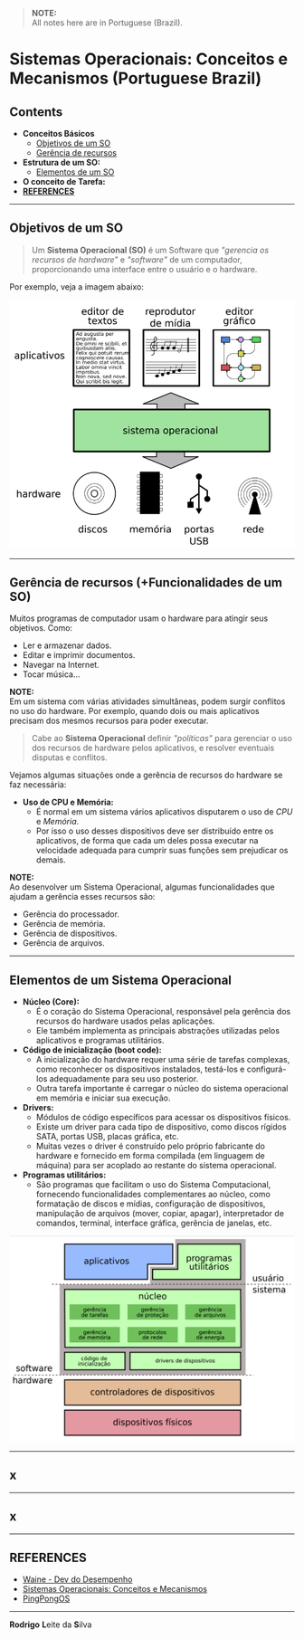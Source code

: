 > **NOTE:**  
> All notes here are in Portuguese (Brazil).

# Sistemas Operacionais: Conceitos e Mecanismos (Portuguese Brazil)

## Contents

 - **Conceitos Básicos**
   - [Objetivos de um SO](#so-goal)
   - [Gerência de recursos](#res-management)
 - **Estrutura de um SO:**
   - [Elementos de um SO](#os-elements)
 - **O conceito de Tarefa:**
 - [**REFERENCES**](#references)
<!--- 
[WHITESPACE RULES]
- Same topic = "10" Whitespace character.
- Different topic = "50" Whitespace character.
--->




















































<!--- ( Conceitos Básicos ) --->

---

<div id="so-goal"></div>

## Objetivos de um SO

> Um **Sistema Operacional (SO)** é um Software que *"gerencia os recursos de hardware"* e *"software"* de um computador, proporcionando uma interface entre o usuário e o hardware.

Por exemplo, veja a imagem abaixo:

![img](images/so-goal-01.png)  










---

<div id="res-management"></div>

## Gerência de recursos (+Funcionalidades de um SO)

Muitos programas de computador usam o hardware para atingir seus objetivos. Como:

 - Ler e armazenar dados.
 - Editar e imprimir documentos.
 - Navegar na Internet.
 - Tocar música...

**NOTE:**  
Em um sistema com várias atividades simultâneas, podem surgir conflitos no uso do hardware. Por exemplo, quando dois ou mais aplicativos precisam dos mesmos recursos para poder executar.

> Cabe ao **Sistema Operacional** definir *"políticas"* para gerenciar o uso dos recursos de hardware pelos aplicativos, e resolver eventuais disputas e conflitos.

Vejamos algumas situações onde a gerência de recursos do hardware se faz necessária:

 - **Uso de CPU e Memória:**
   - É normal em um sistema vários aplicativos disputarem o uso de *CPU* e *Memória*.
   - Por isso o uso desses dispositivos deve ser distribuído entre os aplicativos, de forma que cada um deles possa executar na velocidade adequada para cumprir suas funções sem prejudicar os demais.

**NOTE:**  
Ao desenvolver um Sistema Operacional, algumas funcionalidades que ajudam a gerência esses recursos são:

 - Gerência do processador.
 - Gerência de memória.
 - Gerência de dispositivos.
 - Gerência de arquivos.





















































<!--- ( Estrutura de um SO ) --->

---

<div id="os-elements"></div>

## Elementos de um Sistema Operacional

 - **Núcleo (Core):**
   - É o coração do Sistema Operacional, responsável pela gerência dos recursos do hardware usados pelas aplicações.
   - Ele também implementa as principais abstrações utilizadas pelos aplicativos e programas utilitários.
 - **Código de inicialização (boot code):**
   - A inicialização do hardware requer uma série de tarefas complexas, como reconhecer os dispositivos instalados, testá-los e configurá-los adequadamente para seu uso posterior.
   - Outra tarefa importante é carregar o núcleo do sistema operacional em memória e iniciar sua execução.
 - **Drivers:**
   - Módulos de código específicos para acessar os dispositivos físicos.
   - Existe um driver para cada tipo de dispositivo, como discos rígidos SATA, portas USB, placas gráfica, etc.
   - Muitas vezes o driver é construído pelo próprio fabricante do hardware e fornecido em forma compilada (em linguagem de máquina) para ser acoplado ao restante do sistema operacional.
 - **Programas utilitários:**
   - São programas que facilitam o uso do Sistema Computacional, fornecendo funcionalidades complementares ao núcleo, como formatação de discos e mídias, configuração de dispositivos, manipulação de arquivos (mover, copiar, apagar), interpretador de comandos, terminal, interface gráfica, gerência de janelas, etc.

![img](images/so-elements.png)  



















































<!--- ( O conceito de Tarefa ) --->

---

<div id=""></div>

## x




















---

<div id=""></div>

## x



















<!--- ( REFERENCES ) --->

---

<div id="references"></div>

## REFERENCES

 - [Waine - Dev do Desempenho](https://www.youtube.com/@waine_jr/videos)
 - [Sistemas Operacionais: Conceitos e Mecanismos](https://www.researchgate.net/publication/343921399_Sistemas_Operacionais_Conceitos_e_Mecanismos)
 - [PingPongOS](https://wiki.inf.ufpr.br/maziero/doku.php?id=so:pingpongos)


---

**Rodrigo** **L**eite da **S**ilva
